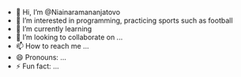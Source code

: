 - 👋 Hi, I’m @Niainaramananjatovo
- 👀 I’m interested in programming, practicing sports such as football
- 🌱 I’m currently learning 
- 💞️ I’m looking to collaborate on ...
- 📫 How to reach me ...
- 😄 Pronouns: ...
- ⚡ Fun fact: ...

<!---
Niainaramananjatovo/Niainaramananjatovo is a ✨ special ✨ repository because its `README.md` (this file) appears on your GitHub profile.
You can click the Preview link to take a look at your changes.
--->
